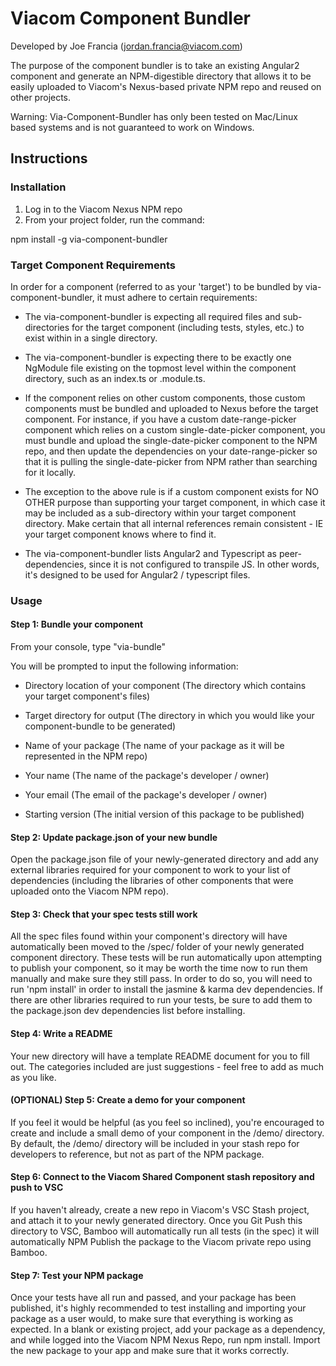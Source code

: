 # Viacom Component Bundler
Developed by Joe Francia (jordan.francia@viacom.com)

The purpose of the component bundler is to take an existing Angular2 component and generate an NPM-digestible directory that allows it to be easily uploaded to Viacom's Nexus-based private NPM repo and reused on other projects.

Warning: Via-Component-Bundler has only been tested on Mac/Linux based systems and is not guaranteed to work on Windows.

## Instructions

### Installation

1. Log in to the Viacom Nexus NPM repo
2. From your project folder, run the command:

npm install -g via-component-bundler

### Target Component Requirements

In order for a component (referred to as your 'target') to be bundled by via-component-bundler, it must adhere to certain requirements:

* The via-component-bundler is expecting all required files and sub-directories for the target component (including tests, styles, etc.) to exist within in a single directory.

* The via-component-bundler is expecting there to be exactly one NgModule file existing on the topmost level within the component directory, such as an index.ts or <component-name>.module.ts.

* If the component relies on other custom components, those custom components must be bundled and uploaded to Nexus before the target component. For instance, if you have a custom date-range-picker component which relies on a custom single-date-picker component, you must bundle and upload the single-date-picker component to the NPM repo, and then update the dependencies on your date-range-picker so that it is pulling the single-date-picker from NPM rather than searching for it locally.

* The exception to the above rule is if a custom component exists for NO OTHER purpose than supporting your target component, in which case it may be included as a sub-directory within your target component directory. Make certain that all internal references remain consistent - IE your target component knows where to find it.

* The via-component-bundler lists Angular2 and Typescript as peer-dependencies, since it is not configured to transpile JS. In other words, it's designed to be used for Angular2 / typescript files.

### Usage

#### Step 1: Bundle your component

From your console, type "via-bundle"

You will be prompted to input the following information:

* Directory location of your component
(The directory which contains your target component's files)

* Target directory for output
(The directory in which you would like your component-bundle to be generated)

* Name of your package
(The name of your package as it will be represented in the NPM repo)

* Your name
(The name of the package's developer / owner)

* Your email
(The email of the package's developer / owner)

* Starting version
(The initial version of this package to be published)

#### Step 2: Update package.json of your new bundle

Open the package.json file of your newly-generated directory and add any external libraries required for your component to work to your list of dependencies (including the libraries of other components that were uploaded onto the Viacom NPM repo).

#### Step 3: Check that your spec tests still work

All the spec files found within your component's directory will have automatically been moved to the /spec/ folder of your newly generated component directory. These tests will be run automatically upon attempting to publish your component, so it may be worth the time now to run them manually and make sure they still pass. In order to do so, you will need to run 'npm install' in order to install the jasmine & karma dev dependencies. If there are other libraries required to run your tests, be sure to add them to the package.json dev dependencies list before installing.

#### Step 4: Write a README

Your new directory will have a template README document for you to fill out. The categories included are just suggestions - feel free to add as much as you like.

#### (OPTIONAL) Step 5: Create a demo for your component

If you feel it would be helpful (as you feel so inclined), you're encouraged to create and include a small demo of your component in the /demo/ directory. By default, the /demo/ directory will be included in your stash repo for developers to reference, but not as part of the NPM package.

#### Step 6: Connect to the Viacom Shared Component stash repository and push to VSC

If you haven't already, create a new repo in Viacom's VSC Stash project, and attach it to your newly generated directory. Once you Git Push this directory to VSC, Bamboo will automatically run all tests (in the spec) it will automatically NPM Publish the package to the Viacom private repo using Bamboo.

#### Step 7: Test your NPM package

Once your tests have all run and passed, and your package has been published, it's highly recommended to test installing and importing your package as a user would, to make sure that everything is working as expected. In a blank or existing project, add your package as a dependency, and while logged into the Viacom NPM Nexus Repo, run npm install. Import the new package to your app and make sure that it works correctly.
